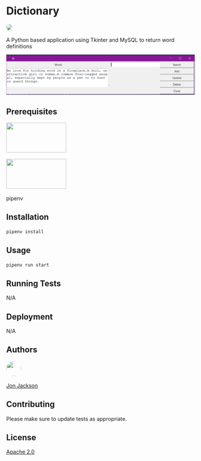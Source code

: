 # Dictionary
  
  <img style="border-radius: 20px;" src="https://img.shields.io/static/v1?label=LICENSE&message=Apache-2.0&color=BLUE&style=for-the-badge">

<br>

A Python based application using Tkinter and MySQL to return word definitions

![tkinter window](assets/CaptureDictionary.png)

## Prerequisites

<a href="https://www.python.org/"><img width=160 height=80 src="https://www.python.org/static/img/python-logo@2x.png"></a>

<a href="https://pypi.org/project/pipenv/"><img width=160 height=80 src="https://pypi.org/static/images/logo-small.6eef541e.svg"></a>

pipenv

## Installation

```bash
pipenv install
```

## Usage

```bash
pipenv run start
```

## Running Tests

N/A

## Deployment

N/A

## Authors

<img width=40 height=40 style="border-radius: 50%;" src="https://avatars1.githubusercontent.com/u/36890724?v=4">

[Jon Jackson](http://github.com/ocskier)

## Contributing
Please make sure to update tests as appropriate.

## License

[Apache 2.0](LICENSE)

